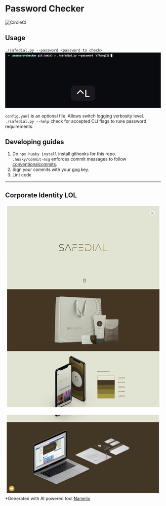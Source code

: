 # Password Checker

![CircleCI](https://img.shields.io/circleci/build/github/magzim21/safedial/main?style=for-the-badge&label=CI&logo=python)  

## Usage
`./safedial.py --password <password to check>`
![usage](assets/usage.gif)  

`config.yaml` is an optional file. Allows switch logging verbosity level.
`./safedial.py --help` check for accepted CLI flags to rune password requirements.


## Developing guides

1. Do `npx husky install` install githooks for this repo.  
`.husky/commit-msg` enforces commit messages to follow [conventionalcommits](https://www.conventionalcommits.org/en/v1.0.0/).  
2. Sign your commits with your gpg key.
3. Lint code



-------
## Corporate Identity LOL
![page 1](assets/page-1.png)
![page 1](assets/page-2.png)
*Generated with AI powered tool [ Namelix](https://namelix.com/)